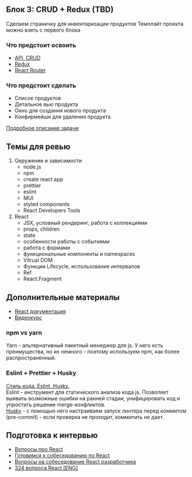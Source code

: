 ## Блок 3: CRUD + Redux  (TBD)

Сделаем страничку для инвентаризации продуктов
Темплэйт проекта можно взять с первого блока

### Что предстоит освоить
- [API, CRUD](https://doka.guide/tools/api/)
- [Redux](https://redux.js.org/)
- [React Router](https://reactrouter.com/en/main)

### Что предстоит сделать
- Список продуктов
- Детальное вью продукта
- Окно для создания нового продукта
- Конфирмейшн для удаления продукта

[Подробное описание задачи](./03-block/03-block.md)

## Темы для ревью

1. Окружение и зависимости
    - node.js
    - npm
    - create react app
    - prettier
    - eslint
    - MUI
    - styled components
    - React Developers Tools
2. React
    - JSX, условный рендеринг, работа с коллекциями
    - props, children
    - state
    - особенности работы с событиями
    - работа с формами
    - функциональные компоненты и namespaces
    - Vitrual DOM
    - Функции Lifecycle, использование интервалов
    - Ref
    - React.Fragment

## Дополнительные материалы
- [React документация](https://ru.reactjs.org/docs/getting-started.html)
- [Видеокурс](https://www.youtube.com/watch?v=GNrdg3PzpJQ)

### npm vs yarn
Yarn - альтернативный пакетный менеджер для js. У него есть преимущества, но их немного - поэтому используем npm, как более распространенный.

### Eslint + Prettier + Husky
[Стиль кода. Eslint. Husky.](https://www.youtube.com/playlist?list=PLlwtdxQXoJAvMeHYm-bMyTECOjKAXLFN0)  
Eslint - инструмент для статического анализа кода js. Позволяет выявить возможные ошибки на ранней стадии, унифицировать код и упростить решение merge-конфликтов.  
[Husky](https://github.com/typicode/husky) - с помощью него настраиваем запуск линтера перед коммитом (pre-commit) - если проверка не проходит, коммитить не дает.

## Подготовка к интервью
- [Вопросы про React](https://medium.com/@kanby/%D0%B2%D0%BE%D0%BF%D1%80%D0%BE%D1%81%D1%8B-%D0%BF%D1%80%D0%BE-react-%D0%BD%D0%B0-%D1%81%D0%BE%D0%B1%D0%B5%D1%81%D0%B5%D0%B4%D0%BE%D0%B2%D0%B0%D0%BD%D0%B8%D0%B8-3bc1f4e021f4)
- [Готовимся к собеседованию по React](https://ru.bitdegree.org/rukovodstvo/react-js/)
- [Вопросы на собеседование React разработчика](https://github.com/likezninjaz/react-ru-interview-questions)
- [324 вопроса React [ENG]](https://github.com/sudheerj/reactjs-interview-questions)
